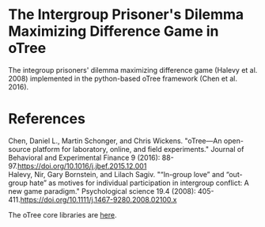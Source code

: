 # The Intergroup Prisoner's Dilemma Maximizing Difference Game in oTree
The integroup prisoners' dilemma maximizing difference game (Halevy et al. 2008) implemented in the python-based oTree framework (Chen et al. 2016).


# References
Chen, Daniel L., Martin Schonger, and Chris Wickens. "oTree—An open-source platform for laboratory, online, and field experiments." Journal of Behavioral and Experimental Finance 9 (2016): 88-97.https://doi.org/10.1016/j.jbef.2015.12.001 <br>
Halevy, Nir, Gary Bornstein, and Lilach Sagiv. "“In-group love” and “out-group hate” as motives for individual participation in intergroup conflict: A new game paradigm." Psychological science 19.4 (2008): 405-411.https://doi.org/10.1111/j.1467-9280.2008.02100.x <br>


The oTree core libraries are [here](https://github.com/oTree-org/otree-core).
